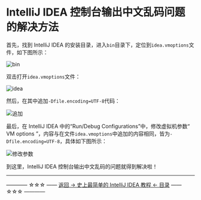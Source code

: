 # IntelliJ IDEA 控制台输出中文乱码问题的解决方法

首先，找到 IntelliJ IDEA 的安装目录，进入`bin`目录下，定位到`idea.vmoptions`文件，如下图所示：

![bin](http://img.blog.csdn.net/20170209210349535)

双击打开`idea.vmoptions`文件：

![idea](http://img.blog.csdn.net/20170209210440395)

然后，在其中追加`-Dfile.encoding=UTF-8`代码：

![追加](http://img.blog.csdn.net/20170209210610302)

最后，在 IntelliJ IDEA 中的“Run/Debug Configurations”中，修改虚拟机参数“ VM  options ”，内容与在文件`idea.vmoptions`中追加的内容相同，皆为`-Dfile.encoding=UTF-8`，具体如下图所示：

![修改参数](http://img.blog.csdn.net/20170209210834318)

到这里，IntelliJ IDEA 控制台输出中文乱码的问题就得到解决啦！



----------
———— ☆☆☆ —— [返回 -> 史上最简单的 IntelliJ IDEA 教程 <- 目录](https://github.com/guobinhit/intellij-idea-tutorial/blob/master/README.md) —— ☆☆☆ ————
